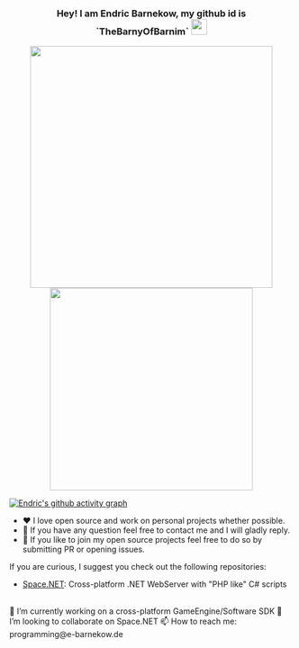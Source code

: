 <h3 align="center">
  <strong>Hey! I am Endric Barnekow, my github id is `TheBarnyOfBarnim`</strong>
  <img src="https://media.giphy.com/media/hvRJCLFzcasrR4ia7z/giphy.gif" width="28">
</h3>

<p align="center">
    <strong></strong>
</p>



<div class="container" align="center">
        <img alt="" width="430" src="https://github-readme-streak-stats.herokuapp.com?user=TheBarnyOfBarnim&theme=dark&hide_border=true"/>
        <img alt="" width="360" src="https://github-readme-stats.vercel.app/api/top-langs/?username=TheBarnyOfBarnim&hide=scss,css,javascript,html&layout=compact&theme=dark">
</div>

[![Endric's github activity graph](https://github-readme-activity-graph.cyclic.app/graph?username=TheBarnyOfBarnim&theme=react-dark)](https://github.com/TheBarnyOfBarnim/github-readme-activity-graph)


- :heart: I love open source and work on personal projects whether possible.
- 💬 If you have any question feel free to contact me and I will gladly reply.
- 🤔 If you like to join my open source projects feel free to do so by submitting PR or opening issues.

If you are curious, I suggest you check out the following repositories:

- [Space.NET](https://github.com/TheBarnyOfBarnim/Space.NET): Cross-platform .NET WebServer with "PHP like" C# scripts

<br>
🔭 I’m currently working on a cross-platform GameEngine/Software SDK
👯 I’m looking to collaborate on Space.NET
📫 How to reach me: programming@e-barnekow.de
